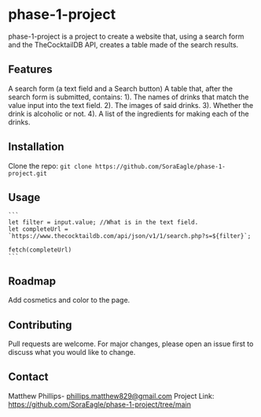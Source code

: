 <!-- Name -->
# phase-1-project

<!-- ## Description -->
phase-1-project is a project to create a website that, using a search form and the TheCocktailDB API,
creates a table made of the search results.

## Features
A search form (a text field and a Search button)
A table that, after the search form is submitted, contains:
    1). The names of drinks that match the value input into the text field.
    2). The images of said drinks.
    3). Whether the drink is alcoholic or not.
    4). A list of the ingredients for making each of the drinks.


<!-- ## Visuals -->

<!-- Link to YouTube video -->


## Installation
Clone the repo:
    ```
    git clone https://github.com/SoraEagle/phase-1-project.git
    ```


## Usage
    ```
    let filter = input.value; //What is in the text field.
    let completeUrl = `https://www.thecocktaildb.com/api/json/v1/1/search.php?s=${filter}`;

    fetch(completeUrl)
    ```

<!-- Add screenshots here -->


## Roadmap
Add cosmetics and color to the page.


## Contributing
Pull requests are welcome. For major changes, please open an issue first to discuss what you would like to change.


## Contact
Matthew Phillips- phillips.matthew829@gmail.com
Project Link: https://github.com/SoraEagle/phase-1-project/tree/main